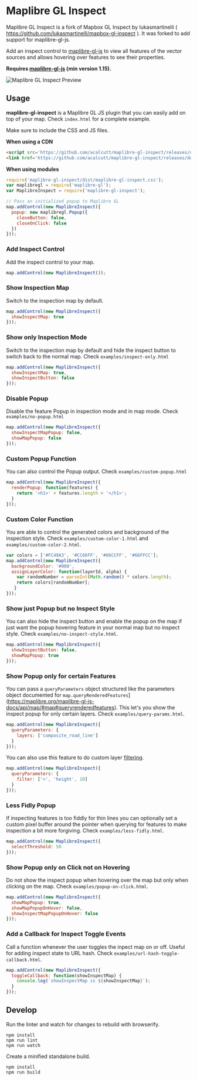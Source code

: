 # Maplibre GL Inspect

Maplibre GL Inspect is a fork of Mapbox GL Inspect by lukasmartinelli ( https://github.com/lukasmartinelli/mapbox-gl-inspect ). It was forked to add support for maplibre-gl-js.

Add an inspect control to [maplibre-gl-js](https://github.com/maplibre/maplibre-gl-js) to view all features
of the vector sources and allows hovering over features to see their properties.

**Requires [maplibre-gl-js](https://github.com/maplibre/maplibre-gl-js) (min version 1.15).**

![Maplibre GL Inspect Preview](https://cloud.githubusercontent.com/assets/1288339/21744637/11759412-d51a-11e6-9581-f26741fcd182.gif)

## Usage

**maplibre-gl-inspect** is a Maplibre GL JS plugin that you can easily add on top of your map. Check `index.html` for a complete example.

Make sure to include the CSS and JS files.

**When using a CDN**

```html
<script src='https://github.com/acalcutt/maplibre-gl-inspect/releases/download/v1.4.3/maplibre-gl-inspect.min.js'></script>
<link href='https://github.com/acalcutt/maplibre-gl-inspect/releases/download/v1.4.3/maplibre-gl-inspect.css' rel='stylesheet' />
```

**When using modules**

```js
require('maplibre-gl-inspect/dist/maplibre-gl-inspect.css');
var maplibregl = require('maplibre-gl');
var MaplibreInspect = require('maplibre-gl-inspect');

// Pass an initialized popup to Maplibre GL
map.addControl(new MaplibreInspect({
  popup: new maplibregl.Popup({
    closeButton: false,
    closeOnClick: false
  })
}));
```


### Add Inspect Control

Add the inspect control to your map.

```javascript
map.addControl(new MaplibreInspect());
```


### Show Inspection Map

Switch to the inspection map by default.

```javascript
map.addControl(new MaplibreInspect({
  showInspectMap: true
}));
```

### Show only Inspection Mode

Switch to the inspection map by default and hide the inspect button to switch back to the normal map. Check `examples/inspect-only.html`


```javascript
map.addControl(new MaplibreInspect({
  showInspectMap: true,
  showInspectButton: false
}));
```

### Disable Popup

Disable the feature Popup in inspection mode and in map mode. Check `examples/no-popup.html`

```javascript
map.addControl(new MaplibreInspect({
  showInspectMapPopup: false,
  showMapPopup: false
}));
```

### Custom Popup Function

You can also control the Popup output. Check `examples/custom-popup.html`

```javascript
map.addControl(new MaplibreInspect({
  renderPopup: function(features) {
    return '<h1>' + features.length + '</h1>';
  }
}));
```

### Custom Color Function

You are able to control the generated colors and background of the inspection style.
Check `examples/custom-color-1.html` and `examples/custom-color-2.html`.

```javascript
var colors = ['#FC49A3', '#CC66FF', '#66CCFF', '#66FFCC'];
map.addControl(new MaplibreInspect({
  backgroundColor: '#000',
  assignLayerColor: function(layerId, alpha) {
    var randomNumber = parseInt(Math.random() * colors.length);
    return colors[randomNumber];
   }
}));
```

### Show just Popup but no Inspect Style

You can also hide the inspect button and enable the popup on the map if just want the popup hovering feature in your normal map but no inspect style.
Check `examples/no-inspect-style.html`.


```js
map.addControl(new MaplibreInspect({
  showInspectButton: false,
  showMapPopup: true
}));
```

### Show Popup only for certain Features

You can pass a `queryParameters` object structured like the parameters object documented for `map.queryRenderedFeatures`](https://maplibre.org/maplibre-gl-js-docs/api/map/#map#queryrenderedfeatures).
This let's you show the inspect popup for only certain layers.
Check `examples/query-params.html`.


```js
map.addControl(new MaplibreInspect({
  queryParameters: {
    layers: ['composite_road_line']
  }
}));
```

You can also use this feature to do custom layer [filtering](https://maplibre.org/maplibre-gl-js-docs/style-spec/types/).

```js
map.addControl(new MaplibreInspect({
  queryParameters: {
    filter: ['>', 'height', 10]
  }
}));
```

### Less Fidly Popup

If inspecting features is too fiddly for thin lines you can optionally set a custom pixel buffer around the pointer when querying for features to make inspection a bit more forgiving.
Check `examples/less-fidly.html`.


```js
map.addControl(new MaplibreInspect({
  selectThreshold: 50
}));
```

### Show Popup only on Click not on Hovering

Do not show the inspect popup when hovering over the map but only when clicking on the map.
Check `examples/popup-on-click.html`.


```js
map.addControl(new MaplibreInspect({
  showMapPopup: true,
  showMapPopupOnHover: false,
  showInspectMapPopupOnHover: false
}));
```

### Add a Callback for Inspect Toggle Events

Call a function whenever the user toggles the inpect map on or off. Useful for adding inspect state to URL hash.
Check `examples/url-hash-toggle-callback.html`.

```js
map.addControl(new MaplibreInspect({
  toggleCallback: function(showInspectMap) { 
    console.log(`showInspectMap is ${showInspectMap}`);
  }
}));
```

## Develop

Run the linter and watch for changes to rebuild with browserify.

```
npm install
npm run lint
npm run watch
```

Create a minified standalone build.

```
npm install
npm run build
```
